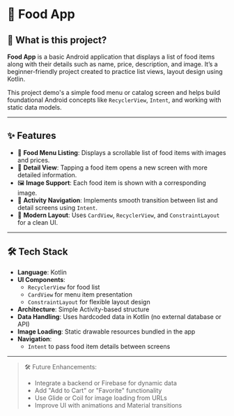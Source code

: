 # 🍔 Food App

## 📌 What is this project?

**Food App** is a basic Android application that displays a list of food items along with their details such as name, price, description, and image. It’s a beginner-friendly project created to practice list views, layout design using Kotlin.

This project demo's a simple food menu or catalog screen and helps build foundational Android concepts like `RecyclerView`, `Intent`, and working with static data models.

---

## ✨ Features

- 🍱 **Food Menu Listing**: Displays a scrollable list of food items with images and prices.
- 📄 **Detail View**: Tapping a food item opens a new screen with more detailed information.
- 🖼️ **Image Support**: Each food item is shown with a corresponding image.
- 🧭 **Activity Navigation**: Implements smooth transition between list and detail screens using `Intent`.
- 🎨 **Modern Layout**: Uses `CardView`, `RecyclerView`, and `ConstraintLayout` for a clean UI.

---

## 🛠 Tech Stack

- **Language**: Kotlin
- **UI Components**:
  - `RecyclerView` for food list
  - `CardView` for menu item presentation
  - `ConstraintLayout` for flexible layout design
- **Architecture**: Simple Activity-based structure
- **Data Handling**: Uses hardcoded data in Kotlin (no external database or API)
- **Image Loading**: Static drawable resources bundled in the app
- **Navigation**:
  - `Intent` to pass food item details between screens

---

> 🛠️ Future Enhancements:
> - Integrate a backend or Firebase for dynamic data
> - Add "Add to Cart" or "Favorite" functionality
> - Use Glide or Coil for image loading from URLs
> - Improve UI with animations and Material transitions
